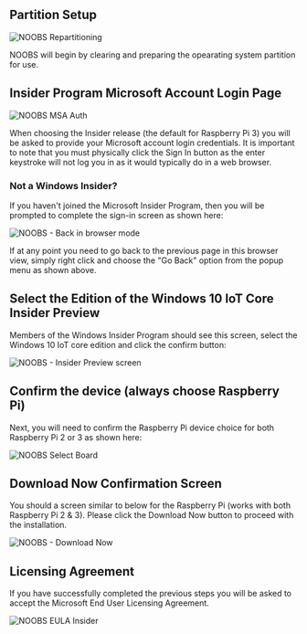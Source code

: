 ## Partition Setup

![NOOBS Repartitioning]({{site.baseurl}}/images/noobs/noobs-repartitioning.jpg)

NOOBS will begin by clearing and preparing the opearating system partition for use. 

## Insider Program Microsoft Account Login Page

![NOOBS MSA Auth]({{site.baseurl}}/images/noobs/noobs-msa-auth.jpg)

When choosing the Insider release (the default for Raspberry Pi 3) you will be asked to provide your Microsoft account login credentials. It is important to note that you must physically click the Sign In button as the enter keystroke will not log you in as it would typically do in a web browser.

### Not a Windows Insider?

If you haven't joined the Microsoft Insider Program, then you will be prompted to complete the sign-in screen as shown here:

![NOOBS - Back in browser mode]({{site.baseurl}}/images/noobs/noobs-back-in-browser-mode.jpg)

If at any point you need to go back to the previous page in this browser view, simply right click and choose the "Go Back" option from the popup menu as shown above.

## Select the Edition of the Windows 10 IoT Core Insider Preview

Members of the Windows Insider Program should see this screen, select the Windows 10 IoT core edition and click the confirm button:

![NOOBS - Insider Preview screen]({{site.baseurl}}/images/noobs/noobs-insider-preview-screen.jpg)

## Confirm the device (always choose Raspberry Pi)
Next, you will need to confirm the Raspberry Pi device choice for both Raspberry Pi 2 or 3 as shown here: 

![NOOBS Select Board]({{site.baseurl}}/images/noobs/noobs-select-board.jpg)

## Download Now Confirmation Screen

You should a screen similar to below for the Raspberry Pi (works with both Raspberry Pi 2 & 3). Please click the Download Now button to proceed with the installation. 

![NOOBS - Download Now]({{site.baseurl}}/images/noobs/noobs-download-now.jpg)

## Licensing Agreement

If you have successfully completed the previous steps you will be asked to accept the Microsoft End User Licensing Agreement. 

![NOOBS EULA Insider]({{site.baseurl}}/images/noobs/noobs-eula-insider.jpg)

